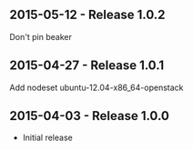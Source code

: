 ## 2015-05-12 - Release 1.0.2

Don't pin beaker

## 2015-04-27 - Release 1.0.1

Add nodeset ubuntu-12.04-x86_64-openstack

## 2015-04-03 - Release 1.0.0

- Initial release
